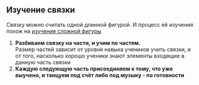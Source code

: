 ## Изучение связки
Связку можно считать одной длинной фигурой. И процесс её изучения похож на [изучение сложной фигуры](001a%20Изучение%20нового%20элемента.md)
1. **Разбиваем связку на части, и учим по частям.**<br>Размер частей зависит от уровня навыка учеников учить связки, и от того, насколько хорошо ученики знают элементы входящие в данную часть связки
2. **Каждую следующую часть присоединяем к тому, что уже выучено, и танцуем под счёт либо под музыку - по готовности**
